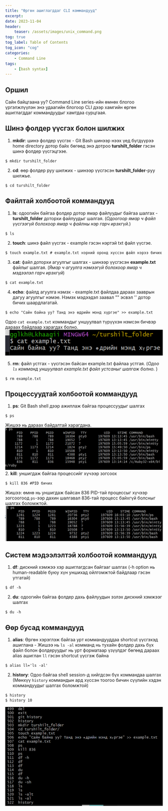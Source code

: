 ```yaml
---
title: "Өргөн ашиглагддаг CLI коммандууд"
excerpt:
date: 2023-11-04
header:
    teaser: /assets/images/unix_command.png
tog: true
tog_label: Table of Contents
tog_icon: "cog"
categories:
    - Command Line
tags:
    - [bash syntax]
---
```

## Оршил
Сайн байцгаана уу? Command Line series-ийн өмнөх блогоо үргэлжлүүлэн энэ удаагийн блогоор CLI дээр хамгийн өргөн ашиглагддаг коммандуудыг хамтдаа сурцгаая.

## Шинэ фолдер үүсгэх болон шилжих
1. **mkdir**: шинэ фолдер үүсгэх - Git Bash шинээр нээх үед бүгдүүрээ home directory дотор байх бөгөөд энэ дотроо **turshilt_folder** гэсэн шинэ фолдер үүсгэцгээе.
```shell
$ mkdir turshilt_folder
```
2. **cd**: өөр фолдер руу шилжих - шинээр үүсгэсэн **turshilt_folder**-руу шилжье.
```shell
$ cd turshilt_folder
```

## Файлтай холбоотой коммандууд
1. **ls**: одоогийн байгаа фолдер дотор ямар файлуудыг байгаа шалгах - **turshilt_folder** доторхи файлуудыг шалгая. (*Одоогоор ямар ч файл үүсгээгүй болохоор ямар ч файлны нэр гарч ирэхгүй.*)
```shell
$ ls
```
2. **touch**: шинэ файл үүсгэх - example гэсэн нэртэй txt файл үүсгэе.
```shell
$ touch example.txt # example.txt нэрний оронд хүссэн файл нэрээ бичих
```
3. **cat**: файл доторхи агуулгыг шалгах - шинээр үүсгэсэн **example.txt** файлыг шалгая. (*Ямар ч агуулга нэмээгүй болохоор ямар ч мэдээлэл гарч ирэхгүй*)
```shell
$ cat example.txt
```
4. **echo**: файлд агуулга нэмэх - example.txt файлдаа дараах зааврын дагуу агуулгыг нэмэе. Нэмэх мэдээдэл заавал "" эсвэл '' дотор бичих шаардлагатай.
```shell
$ echo "Сайн байна уу? Танд энэ өдрийн мэнд хүргэе" >> example.txt
```
Одоо  `cat example.txt` коммандыг уншуулвал түрүүхэн нэмсэн бичвэр дараах байдлаар харагдах болно.
![cat_command_output](/assets/images/cat_command.png)

5. **rm**: файл устгах - үүсгэсэн байсан example.txt файлаа устгая. (*Одоо `ls` комманд уншуулвал example.txt файл устсаныг шалгаж болно.* )
```shell
$ rm example.txt
```

## Процессуудтай холбоотой коммандууд
1. **ps**: Git Bash shell дээр ажиллаж байгаа процессуудыг шалгах
```shell
$ ps
```
Жишээ нь дараах байдалтай харагдана.
![ps_command_output](/assets/images/ps_command.png)
2. **kill**: уншигдаж байгаа процессийг хүчээр зогсоох
```shell
$ kill 836 #PID бичих
```
Жишээ: өмнө нь уншигдаж байсан 836 PID-тай процессыг хүчээр зогсоогоод `ps`-ээр дахин шалгавал 836-тай процесс байхгүй болсныг шалгах боломжтой.
![kill_command_output](/assets/images/kill_command.png)

## Систем мэдээлэлтэй холбоотой коммандууд
1. **df**: дискний хэмжээ хэр ашиглагдсан байгааг шалгах (-h option нь human-readable буюу хүн уншихад ойлгомжтой байдлаар гэсэн утгатай)
```shell
$ df -h
```
2. **du**: одоогийн байгаа фолдер дахь файлуудын эзлэх дискний хэмжээг шалгах
```shell
$ du -h
```

## Өөр бусад коммандууд
1. **alias**: Өргөн хэрэглэж байгаа урт коммандууддаа shortcut үүсгэхэд ашиглана - Жишээ нь `ls -al` комманд нь тухайн фолдер дахь бүх файл болон фолдеруудыг нь урт форматаар үзүүлдэг бөгөөд дараах alias ашиглан `ll` гэсэн shortcut үүсгэж байна
```shell
$ alias ll='ls -al'
```
2. **history**: Одоо байгаа shell session-д хийгдсэн бүх коммандаа шалгах (Мөнхүү `history` коммандын ард хүссэн тоогоо бичин сүүлийн хэдэн коммандуудыг шалгах боломжтой)
```shell
$ history
$ history 10
```
![history_command_output](/assets/images/history_command.png)